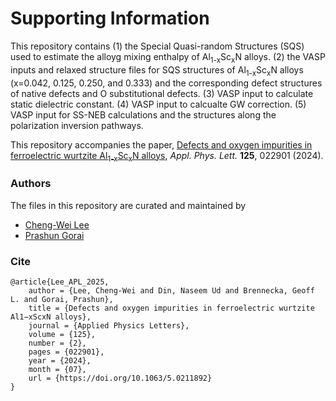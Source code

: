 # Supporting Information

This repository contains (1) the Special Quasi-random Structures (SQS) used to estimate the alloyg mixing enthalpy of Al<sub>1-x</sub>Sc<sub>x</sub>N alloys. (2) the VASP inputs and relaxed structure files for SQS structures of Al<sub>1-x</sub>Sc<sub>x</sub>N alloys (x=0.042, 0.125, 0.250, and 0.333) and the corresponding defect structures of native defects and O substitutional defects. (3) VASP input to calculate static dielectric constant. (4) VASP input to calcualte GW correction. (5) VASP input for SS-NEB calculations and the structures along the polarization inversion pathways.

This repository accompanies the paper, [Defects and oxygen impurities in ferroelectric wurtzite Al<sub>1-x</sub>Sc<sub>x</sub>N alloys](https://doi.org/10.1063/5.0211892), *Appl. Phys. Lett.* **125**, 022901 (2024).


### Authors

The files in this repository are curated and maintained by

* [Cheng-Wei Lee](mailto:clee2[at]mines[dot]edu)
* [Prashun Gorai](mailto:pgorai[at]mines[dot]edu)


### Cite

```
@article{Lee_APL_2025,
    author = {Lee, Cheng-Wei and Din, Naseem Ud and Brennecka, Geoff L. and Gorai, Prashun},
    title = {Defects and oxygen impurities in ferroelectric wurtzite Al1−xScxN alloys},
    journal = {Applied Physics Letters},
    volume = {125},
    number = {2},
    pages = {022901},
    year = {2024},
    month = {07},
    url = {https://doi.org/10.1063/5.0211892}
}
```
